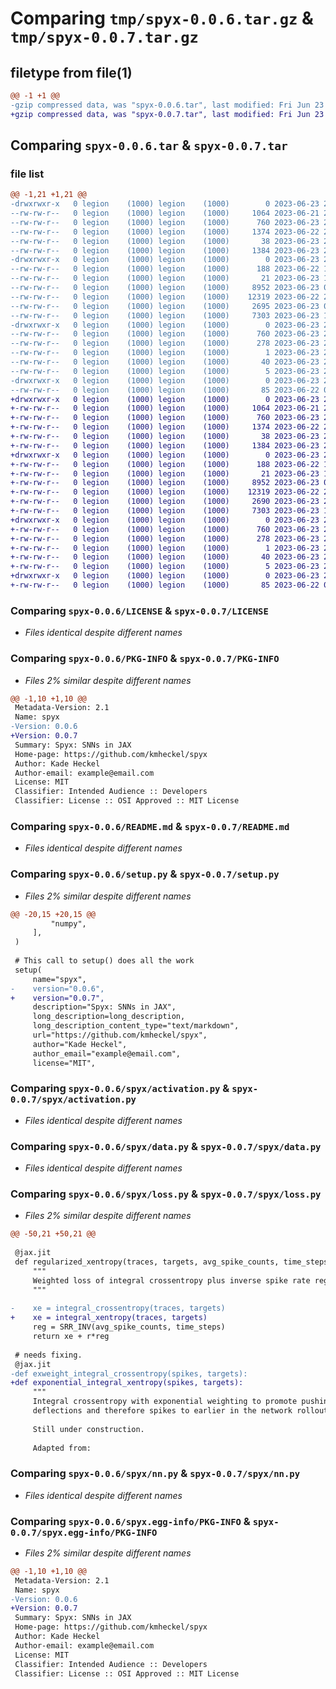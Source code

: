 # Comparing `tmp/spyx-0.0.6.tar.gz` & `tmp/spyx-0.0.7.tar.gz`

## filetype from file(1)

```diff
@@ -1 +1 @@
-gzip compressed data, was "spyx-0.0.6.tar", last modified: Fri Jun 23 20:13:50 2023, max compression
+gzip compressed data, was "spyx-0.0.7.tar", last modified: Fri Jun 23 20:21:32 2023, max compression
```

## Comparing `spyx-0.0.6.tar` & `spyx-0.0.7.tar`

### file list

```diff
@@ -1,21 +1,21 @@
-drwxrwxr-x   0 legion    (1000) legion    (1000)        0 2023-06-23 20:13:50.394219 spyx-0.0.6/
--rw-rw-r--   0 legion    (1000) legion    (1000)     1064 2023-06-21 21:10:32.000000 spyx-0.0.6/LICENSE
--rw-rw-r--   0 legion    (1000) legion    (1000)      760 2023-06-23 20:13:50.394219 spyx-0.0.6/PKG-INFO
--rw-rw-r--   0 legion    (1000) legion    (1000)     1374 2023-06-22 22:36:29.000000 spyx-0.0.6/README.md
--rw-rw-r--   0 legion    (1000) legion    (1000)       38 2023-06-23 20:13:50.394219 spyx-0.0.6/setup.cfg
--rw-rw-r--   0 legion    (1000) legion    (1000)     1384 2023-06-23 20:11:52.000000 spyx-0.0.6/setup.py
-drwxrwxr-x   0 legion    (1000) legion    (1000)        0 2023-06-23 20:13:50.394219 spyx-0.0.6/spyx/
--rw-rw-r--   0 legion    (1000) legion    (1000)      188 2023-06-22 10:53:53.000000 spyx-0.0.6/spyx/__init__.py
--rw-rw-r--   0 legion    (1000) legion    (1000)       21 2023-06-23 17:32:35.000000 spyx-0.0.6/spyx/_version.py
--rw-rw-r--   0 legion    (1000) legion    (1000)     8952 2023-06-23 07:55:56.000000 spyx-0.0.6/spyx/activation.py
--rw-rw-r--   0 legion    (1000) legion    (1000)    12319 2023-06-22 22:55:28.000000 spyx-0.0.6/spyx/data.py
--rw-rw-r--   0 legion    (1000) legion    (1000)     2695 2023-06-23 06:49:08.000000 spyx-0.0.6/spyx/loss.py
--rw-rw-r--   0 legion    (1000) legion    (1000)     7303 2023-06-23 19:28:10.000000 spyx-0.0.6/spyx/nn.py
-drwxrwxr-x   0 legion    (1000) legion    (1000)        0 2023-06-23 20:13:50.394219 spyx-0.0.6/spyx.egg-info/
--rw-rw-r--   0 legion    (1000) legion    (1000)      760 2023-06-23 20:13:50.000000 spyx-0.0.6/spyx.egg-info/PKG-INFO
--rw-rw-r--   0 legion    (1000) legion    (1000)      278 2023-06-23 20:13:50.000000 spyx-0.0.6/spyx.egg-info/SOURCES.txt
--rw-rw-r--   0 legion    (1000) legion    (1000)        1 2023-06-23 20:13:50.000000 spyx-0.0.6/spyx.egg-info/dependency_links.txt
--rw-rw-r--   0 legion    (1000) legion    (1000)       40 2023-06-23 20:13:50.000000 spyx-0.0.6/spyx.egg-info/requires.txt
--rw-rw-r--   0 legion    (1000) legion    (1000)        5 2023-06-23 20:13:50.000000 spyx-0.0.6/spyx.egg-info/top_level.txt
-drwxrwxr-x   0 legion    (1000) legion    (1000)        0 2023-06-23 20:13:50.394219 spyx-0.0.6/tests/
--rw-rw-r--   0 legion    (1000) legion    (1000)       85 2023-06-22 08:36:33.000000 spyx-0.0.6/tests/test_networks.py
+drwxrwxr-x   0 legion    (1000) legion    (1000)        0 2023-06-23 20:21:32.839973 spyx-0.0.7/
+-rw-rw-r--   0 legion    (1000) legion    (1000)     1064 2023-06-21 21:10:32.000000 spyx-0.0.7/LICENSE
+-rw-rw-r--   0 legion    (1000) legion    (1000)      760 2023-06-23 20:21:32.839973 spyx-0.0.7/PKG-INFO
+-rw-rw-r--   0 legion    (1000) legion    (1000)     1374 2023-06-22 22:36:29.000000 spyx-0.0.7/README.md
+-rw-rw-r--   0 legion    (1000) legion    (1000)       38 2023-06-23 20:21:32.839973 spyx-0.0.7/setup.cfg
+-rw-rw-r--   0 legion    (1000) legion    (1000)     1384 2023-06-23 20:20:57.000000 spyx-0.0.7/setup.py
+drwxrwxr-x   0 legion    (1000) legion    (1000)        0 2023-06-23 20:21:32.839973 spyx-0.0.7/spyx/
+-rw-rw-r--   0 legion    (1000) legion    (1000)      188 2023-06-22 10:53:53.000000 spyx-0.0.7/spyx/__init__.py
+-rw-rw-r--   0 legion    (1000) legion    (1000)       21 2023-06-23 17:32:35.000000 spyx-0.0.7/spyx/_version.py
+-rw-rw-r--   0 legion    (1000) legion    (1000)     8952 2023-06-23 07:55:56.000000 spyx-0.0.7/spyx/activation.py
+-rw-rw-r--   0 legion    (1000) legion    (1000)    12319 2023-06-22 22:55:28.000000 spyx-0.0.7/spyx/data.py
+-rw-rw-r--   0 legion    (1000) legion    (1000)     2690 2023-06-23 20:19:39.000000 spyx-0.0.7/spyx/loss.py
+-rw-rw-r--   0 legion    (1000) legion    (1000)     7303 2023-06-23 19:28:10.000000 spyx-0.0.7/spyx/nn.py
+drwxrwxr-x   0 legion    (1000) legion    (1000)        0 2023-06-23 20:21:32.839973 spyx-0.0.7/spyx.egg-info/
+-rw-rw-r--   0 legion    (1000) legion    (1000)      760 2023-06-23 20:21:32.000000 spyx-0.0.7/spyx.egg-info/PKG-INFO
+-rw-rw-r--   0 legion    (1000) legion    (1000)      278 2023-06-23 20:21:32.000000 spyx-0.0.7/spyx.egg-info/SOURCES.txt
+-rw-rw-r--   0 legion    (1000) legion    (1000)        1 2023-06-23 20:21:32.000000 spyx-0.0.7/spyx.egg-info/dependency_links.txt
+-rw-rw-r--   0 legion    (1000) legion    (1000)       40 2023-06-23 20:21:32.000000 spyx-0.0.7/spyx.egg-info/requires.txt
+-rw-rw-r--   0 legion    (1000) legion    (1000)        5 2023-06-23 20:21:32.000000 spyx-0.0.7/spyx.egg-info/top_level.txt
+drwxrwxr-x   0 legion    (1000) legion    (1000)        0 2023-06-23 20:21:32.839973 spyx-0.0.7/tests/
+-rw-rw-r--   0 legion    (1000) legion    (1000)       85 2023-06-22 08:36:33.000000 spyx-0.0.7/tests/test_networks.py
```

### Comparing `spyx-0.0.6/LICENSE` & `spyx-0.0.7/LICENSE`

 * *Files identical despite different names*

### Comparing `spyx-0.0.6/PKG-INFO` & `spyx-0.0.7/PKG-INFO`

 * *Files 2% similar despite different names*

```diff
@@ -1,10 +1,10 @@
 Metadata-Version: 2.1
 Name: spyx
-Version: 0.0.6
+Version: 0.0.7
 Summary: Spyx: SNNs in JAX
 Home-page: https://github.com/kmheckel/spyx
 Author: Kade Heckel
 Author-email: example@email.com
 License: MIT
 Classifier: Intended Audience :: Developers
 Classifier: License :: OSI Approved :: MIT License
```

### Comparing `spyx-0.0.6/README.md` & `spyx-0.0.7/README.md`

 * *Files identical despite different names*

### Comparing `spyx-0.0.6/setup.py` & `spyx-0.0.7/setup.py`

 * *Files 2% similar despite different names*

```diff
@@ -20,15 +20,15 @@
         "numpy",
     ],
 )
 
 # This call to setup() does all the work
 setup(
     name="spyx",
-    version="0.0.6",
+    version="0.0.7",
     description="Spyx: SNNs in JAX",
     long_description=long_description,
     long_description_content_type="text/markdown",
     url="https://github.com/kmheckel/spyx",
     author="Kade Heckel",
     author_email="example@email.com",
     license="MIT",
```

### Comparing `spyx-0.0.6/spyx/activation.py` & `spyx-0.0.7/spyx/activation.py`

 * *Files identical despite different names*

### Comparing `spyx-0.0.6/spyx/data.py` & `spyx-0.0.7/spyx/data.py`

 * *Files identical despite different names*

### Comparing `spyx-0.0.6/spyx/loss.py` & `spyx-0.0.7/spyx/loss.py`

 * *Files 2% similar despite different names*

```diff
@@ -50,21 +50,21 @@
 
 @jax.jit
 def regularized_xentropy(traces, targets, avg_spike_counts, time_steps, r):
     """
     Weighted loss of integral crossentropy plus inverse spike rate regularization.
     """
 
-    xe = integral_crossentropy(traces, targets)
+    xe = integral_xentropy(traces, targets)
     reg = SRR_INV(avg_spike_counts, time_steps)
     return xe + r*reg
 
 # needs fixing.
 @jax.jit
-def exweight_integral_crossentropy(spikes, targets):
+def exponential_integral_xentropy(spikes, targets):
     """
     Integral crossentropy with exponential weighting to promote pushing voltage
     deflections and therefore spikes to earlier in the network rollout.
 
     Still under construction.
 
     Adapted from:
```

### Comparing `spyx-0.0.6/spyx/nn.py` & `spyx-0.0.7/spyx/nn.py`

 * *Files identical despite different names*

### Comparing `spyx-0.0.6/spyx.egg-info/PKG-INFO` & `spyx-0.0.7/spyx.egg-info/PKG-INFO`

 * *Files 2% similar despite different names*

```diff
@@ -1,10 +1,10 @@
 Metadata-Version: 2.1
 Name: spyx
-Version: 0.0.6
+Version: 0.0.7
 Summary: Spyx: SNNs in JAX
 Home-page: https://github.com/kmheckel/spyx
 Author: Kade Heckel
 Author-email: example@email.com
 License: MIT
 Classifier: Intended Audience :: Developers
 Classifier: License :: OSI Approved :: MIT License
```

